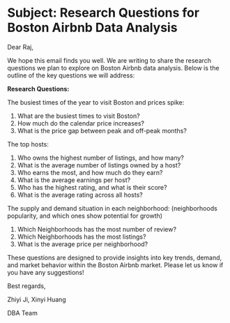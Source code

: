 # Subject: Research Questions for Boston Airbnb Data Analysis

Dear Raj,

We hope this email finds you well. We are writing to share the research questions we plan to explore on Boston Airbnb data analysis. Below is the outline of the key questions we will address:

**Research Questions:**

The busiest times of the year to visit Boston and prices spike:
   1. What are the busiest times to visit Boston?
   2. How much do the calendar price increases?
   3. What is the price gap between peak and off-peak months?
   
The top hosts:
   1. Who owns the highest number of listings, and how many?
   2. What is the average number of listings owned by a host?
   3. Who earns the most, and how much do they earn?
   4. What is the average earnings per host?
   5. Who has the highest rating, and what is their score?
   6. What is the average rating across all hosts?

The supply and demand situation in each neighborhood: (neighborhoods popularity, and which ones show potential for growth)
   1. Which Neighborhoods has the most number of review?
   2. Which Neighborhoods has the most listings?
   3. What is the average price per neighborhood?


These questions are designed to provide insights into key trends, demand, and market behavior within the Boston Airbnb market. Please let us know if you have any suggestions!




Best regards,

Zhiyi Ji, Xinyi Huang

DBA Team
